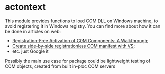 # actontext

This module provides functions to load COM DLL on Windows machine, to avoid registering it in Windows registry.
You can find more about how it can be done in articles on web:
- [Registration-Free Activation of COM Components: A Walkthrough](https://docs.microsoft.com/en-us/previous-versions/dotnet/articles/ms973913(v=msdn.10));
- [Create side-by-side registrationless COM manifest with VS](https://weblog.west-wind.com/posts/2011/Oct/09/An-easy-way-to-create-Side-by-Side-registrationless-COM-Manifests-with-Visual-Studio);
- etc. just Google it

Possibly the main use case for package could be lightweight testing of COM objects, created from built in-proc COM servers
